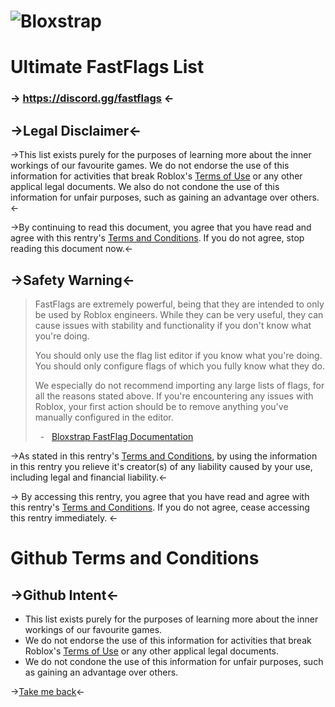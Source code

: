 #  ![Bloxstrap](https://github.com/pizzaboxer/bloxstrap/raw/main/Images/Bloxstrap.png)
# Ultimate FastFlags List

### ->  https://discord.gg/fastflags  <-

## ->Legal Disclaimer<-

->This list exists purely for the purposes of learning more about the inner workings of our favourite games. We do not endorse the use of this information for activities that break Roblox's [Terms of Use](https://en.help.roblox.com/hc/en-us/articles/115004647846-Roblox-Terms-of-Use) or any other applical legal documents. We also do not condone the use of this information for unfair purposes, such as gaining an advantage over others.<-

->By continuing to read this document, you agree that you have read and agree with this rentry's [Terms and Conditions](https://github.com/dannwsx/fflags/blob/main/TNC.md#rentry-terms-and-conditions). If you do not agree, stop reading this document now.<-

## ->Safety Warning<-

> FastFlags are extremely powerful, being that they are intended to only be used by Roblox engineers. While they can be very useful, they can cause issues with stability and functionality if you don't know what you're doing.
> 
> You should only use the flag list editor if you know what you're doing. You should only configure flags of which you fully know what they do.
> 
> We especially do not recommend importing any large lists of flags, for all the reasons stated above. If you're encountering any issues with Roblox, your first action should be to remove anything you've manually configured in the editor.
>
> &nbsp;&nbsp;-&nbsp;&nbsp; [Bloxstrap FastFlag Documentation](https://github.com/pizzaboxer/bloxstrap/wiki/A-guide-to-FastFlags)

->As stated in this rentry's [Terms and Conditions](https://github.com/dannwsx/fflags/blob/main/TNC.md#rentry-terms-and-conditions), by using the information in this rentry you relieve it's creator(s) of any liability caused by your use, including legal and financial liability.<-

-> By accessing this rentry, you agree that you have read and agree with this rentry's  [Terms and Conditions](https://github.com/dannwsx/fflags/blob/main/TNC.md#rentry-terms-and-conditions). If you do not agree, cease accessing this rentry immediately. <-

# Github Terms and Conditions

## ->Github Intent<-

* This list exists purely for the purposes of learning more about the inner workings of our favourite games.
* We do not endorse the use of this information for activities that break Roblox's [Terms of Use](https://en.help.roblox.com/hc/en-us/articles/115004647846-Roblox-Terms-of-Use) or any other applical legal documents.
* We do not condone the use of this information for unfair purposes, such as gaining an advantage over others.

->[Take me back](https://github.com/dannwsx/fflags)<-
